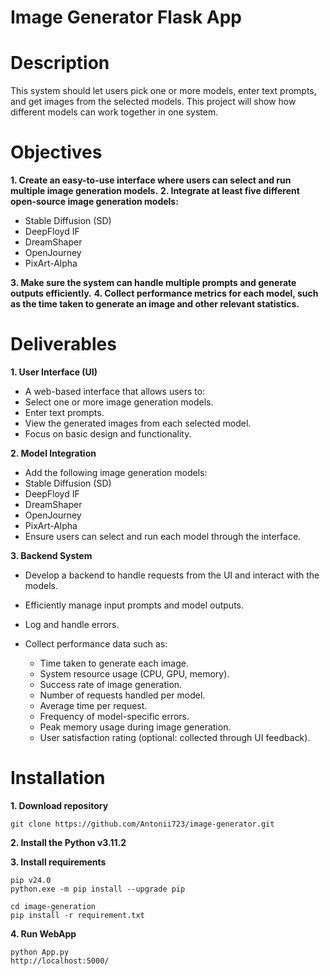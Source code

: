 # Image Generator Flask App

# Description 

This system should let users pick one or more models, enter text prompts, and get images from the selected models. This project will show how different models can work together in one system.

# Objectives

**1. Create an easy-to-use interface where users can select and run multiple image generation models.** 
**2. Integrate at least five different open-source image generation models:** 

* Stable Diffusion (SD)
* DeepFloyd IF
* DreamShaper
* OpenJourney
* PixArt-Alpha

**3. Make sure the system can handle multiple prompts and generate outputs efficiently.** 
**4. Collect performance metrics for each model, such as the time taken to generate an image and other relevant statistics.** 

# Deliverables

**1. User Interface (UI)** 

* A web-based interface that allows users to:
* Select one or more image generation models.
* Enter text prompts.
* View the generated images from each selected model.
* Focus on basic design and functionality.

**2. Model Integration** 

* Add the following image generation models:
* Stable Diffusion (SD)
* DeepFloyd IF
* DreamShaper
* OpenJourney
* PixArt-Alpha
* Ensure users can select and run each model through the interface.

**3. Backend System** 

* Develop a backend to handle requests from the UI and interact with the models.
* Efficiently manage input prompts and model outputs.
* Log and handle errors.
* Collect performance data such as:

    - Time taken to generate each image.
    - System resource usage (CPU, GPU, memory).
    - Success rate of image generation.
    - Number of requests handled per model.
    - Average time per request.
    - Frequency of model-specific errors.
    - Peak memory usage during image generation.
    - User satisfaction rating (optional: collected through UI feedback).

# Installation 

**1. Download repository**
```
git clone https://github.com/Antonii723/image-generator.git
```
**2. Install the Python v3.11.2**

**3. Install requirements** 
```
pip v24.0
python.exe -m pip install --upgrade pip

cd image-generation
pip install -r requirement.txt
```

**4. Run WebApp** 
```
python App.py
http://localhost:5000/
```

